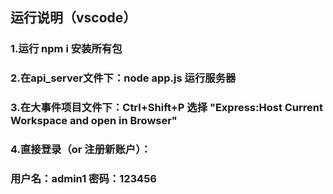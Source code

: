 
## 运行说明（vscode）
### 1.运行 npm i 安装所有包
### 2.在api_server文件下：node app.js 运行服务器
### 3.在大事件项目文件下：Ctrl+Shift+P 选择 "Express:Host Current Workspace and open in Browser"
### 4.直接登录（or 注册新账户）：
###  用户名：admin1 密码：123456
